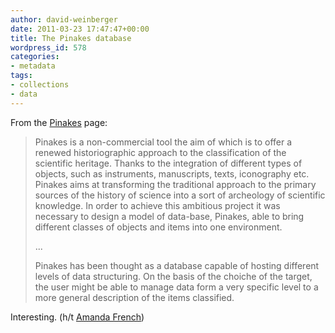 ```yaml
---
author: david-weinberger
date: 2011-03-23 17:47:47+00:00
title: The Pinakes database
wordpress_id: 578
categories:
- metadata
tags:
- collections
- data
---
```


From the [Pinakes](http://pinakes.org/whatispinakes.htm) page:

> Pinakes is a non-commercial tool the aim of which is to offer a renewed historiographic approach to the classification of the scientific heritage. Thanks to the integration of different types of objects, such as instruments, manuscripts, texts, iconography etc. Pinakes aims at transforming the traditional approach to the primary sources of the history of science into a sort of archeology of scientific knowledge. In order to achieve this ambitious project it was necessary to design a model of data-base, Pinakes, able to bring different classes of objects and items into one environment.
>
> ...
>
> Pinakes has been thought as a database capable of hosting different levels of data structuring. On the basis of the choiche of the target, the user might be able to manage data form a very specific level to a more general description of the items
classified.

Interesting. (h/t [Amanda French](http://www.twitter.com/amandafrench))
